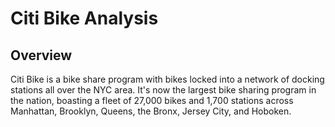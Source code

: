 # Citi Bike Analysis


## Overview


Citi Bike is a bike share program with bikes locked into a network of docking stations all over the NYC area. It's now the largest bike sharing program in the nation, boasting a fleet of 27,000 bikes and 1,700 stations across Manhattan, Brooklyn, Queens, the Bronx, Jersey City, and Hoboken.
